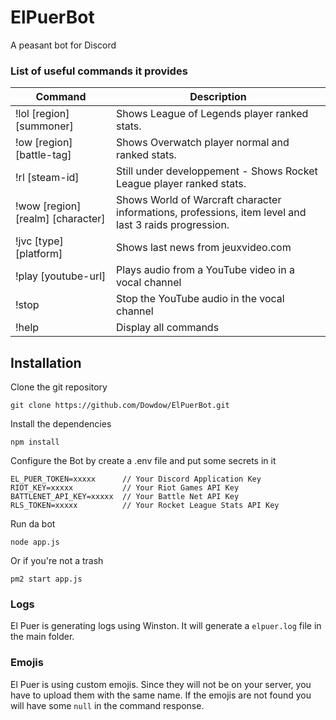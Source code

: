 # ElPuerBot
A peasant bot for Discord

### List of useful commands it provides

|Command|Description|
|-------|-----------|
|!lol [region] [summoner]|Shows League of Legends player ranked stats.
|!ow [region] [battle-tag]|Shows Overwatch player normal and ranked stats.
|!rl [steam-id]|Still under developpement - Shows Rocket League player ranked stats.
|!wow [region] [realm] [character]|Shows World of Warcraft character informations, professions, item level and last 3 raids progression.
|!jvc [type] [platform]|Shows last news from jeuxvideo.com
|!play [youtube-url]|Plays audio from a YouTube video in a vocal channel
|!stop|Stop the YouTube audio in the vocal channel
|!help|Display all commands

## Installation
Clone the git repository
```
git clone https://github.com/Dowdow/ElPuerBot.git
```
Install the dependencies
```
npm install
```
Configure the Bot by create a .env file and put some secrets in it
```
EL_PUER_TOKEN=xxxxx      // Your Discord Application Key 
RIOT_KEY=xxxxx           // Your Riot Games API Key
BATTLENET_API_KEY=xxxxx  // Your Battle Net API Key
RLS_TOKEN=xxxxx          // Your Rocket League Stats API Key
```
Run da bot
```
node app.js
```
Or if you're not a trash
```
pm2 start app.js
```
### Logs
El Puer is generating logs using Winston. It will generate a `elpuer.log` file in the main folder.
### Emojis
El Puer is using custom emojis. Since they will not be on your server, you have to upload them with the same name.
If the emojis are not found you will have some `null` in the command response.

